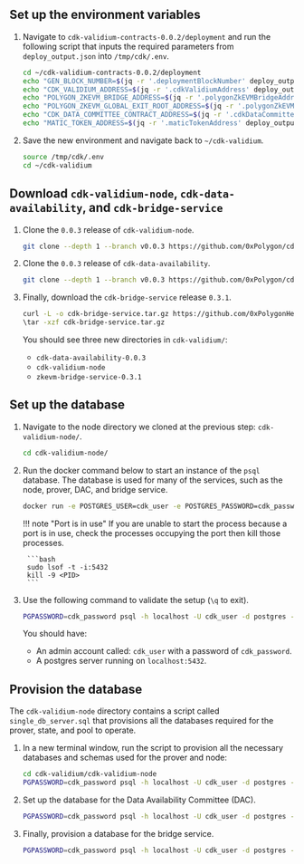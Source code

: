 ## Set up the environment variables

1. Navigate to `cdk-validium-contracts-0.0.2/deployment` and run the following script that inputs the required parameters from `deploy_output.json` into `/tmp/cdk/.env`.

    ```bash
    cd ~/cdk-validium-contracts-0.0.2/deployment
    echo "GEN_BLOCK_NUMBER=$(jq -r '.deploymentBlockNumber' deploy_output.json)" >> /tmp/cdk/.env
    echo "CDK_VALIDIUM_ADDRESS=$(jq -r '.cdkValidiumAddress' deploy_output.json)" >> /tmp/cdk/.env
    echo "POLYGON_ZKEVM_BRIDGE_ADDRESS=$(jq -r '.polygonZkEVMBridgeAddress' deploy_output.json)" >> /tmp/cdk/.env
    echo "POLYGON_ZKEVM_GLOBAL_EXIT_ROOT_ADDRESS=$(jq -r '.polygonZkEVMGlobalExitRootAddress' deploy_output.json)" >> /tmp/cdk/.env
    echo "CDK_DATA_COMMITTEE_CONTRACT_ADDRESS=$(jq -r '.cdkDataCommitteeContract' deploy_output.json)" >> /tmp/cdk/.env
    echo "MATIC_TOKEN_ADDRESS=$(jq -r '.maticTokenAddress' deploy_output.json)" >> /tmp/cdk/.env
    ```

2. Save the new environment and navigate back to `~/cdk-validium`.

    ```bash
    source /tmp/cdk/.env
    cd ~/cdk-validium
    ```

## Download `cdk-validium-node`, `cdk-data-availability`, and `cdk-bridge-service`

1. Clone the `0.0.3` release of `cdk-validium-node`. 

    ```bash
    git clone --depth 1 --branch v0.0.3 https://github.com/0xPolygon/cdk-validium-node.git
    ```

2. Clone the `0.0.3` release of `cdk-data-availability`. 

    ```bash
    git clone --depth 1 --branch v0.0.3 https://github.com/0xPolygon/cdk-data-availability.git
    ```

3. Finally, download the `cdk-bridge-service` release `0.3.1`. 

    ```bash
    curl -L -o cdk-bridge-service.tar.gz https://github.com/0xPolygonHermez/zkevm-bridge-service/archive/refs/tags/v0.3.1.tar.gz
    \tar -xzf cdk-bridge-service.tar.gz
    ```

    You should see three new directories in `cdk-validium/`: 

    - `cdk-data-availability-0.0.3`
    - `cdk-validium-node`
    - `zkevm-bridge-service-0.3.1`

## Set up the database

1. Navigate to the node directory we cloned at the previous step: `cdk-validium-node/`.

    ```bash
    cd cdk-validium-node/
    ```

2. Run the docker command below to start an instance of the `psql` database. The database is used for many of the services, such as the node, prover, DAC, and bridge service.

    ```bash
    docker run -e POSTGRES_USER=cdk_user -e POSTGRES_PASSWORD=cdk_password -e POSTGRES_DB=postgres -p 5432:5432 postgres:15
    ```

    !!! note "Port is in use"
        If you are unable to start the process because a port is in use, check the processes occupying the port then kill those processes.

        ```bash
        sudo lsof -t -i:5432
        kill -9 <PID>
        ```

3.  Use the following command to validate the setup (`\q` to exit).

    ```bash
    PGPASSWORD=cdk_password psql -h localhost -U cdk_user -d postgres -p 5432
    ```

    You should have: 

    - An admin account called: `cdk_user` with a password of `cdk_password`.
    - A postgres server running on `localhost:5432`.

## Provision the database

The `cdk-validium-node` directory contains a script called `single_db_server.sql` that provisions all the databases required for the prover, state, and pool to operate. 

1. In a new terminal window, run the script to provision all the necessary databases and schemas used for the prover and node:

    ```bash
    cd cdk-validium/cdk-validium-node
    PGPASSWORD=cdk_password psql -h localhost -U cdk_user -d postgres -p 5432 -a -q -f ./db/scripts/single_db_server.sql
    ```

2. Set up the database for the Data Availability Committee (DAC).

    ```bash
    PGPASSWORD=cdk_password psql -h localhost -U cdk_user -d postgres -p 5432 -c "CREATE DATABASE committee_db;"
    ```

3. Finally, provision a database for the bridge service.

    ```bash
    PGPASSWORD=cdk_password psql -h localhost -U cdk_user -d postgres -p 5432 -c "CREATE DATABASE bridge_db;"
    ```
